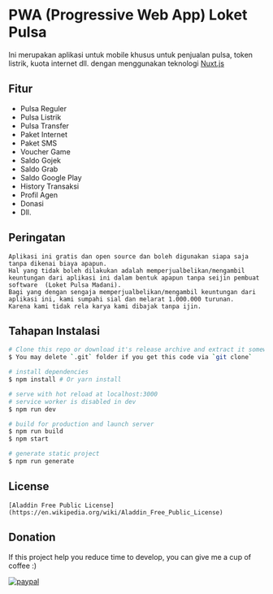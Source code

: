 # PWA (Progressive Web App) Loket Pulsa

Ini merupakan aplikasi untuk mobile khusus untuk penjualan pulsa, token listrik, kuota internet dll.
dengan menggunakan teknologi [Nuxt.js](https://github.com/nuxt/nuxt.js)

## Fitur

* Pulsa Reguler
* Pulsa Listrik
* Pulsa Transfer
* Paket Internet
* Paket SMS
* Voucher Game
* Saldo Gojek
* Saldo Grab
* Saldo Google Play
* History Transaksi
* Profil Agen
* Donasi
* Dll.

## Peringatan

```
Aplikasi ini gratis dan open source dan boleh digunakan siapa saja tanpa dikenai biaya apapun.
Hal yang tidak boleh dilakukan adalah memperjualbelikan/mengambil keuntungan dari aplikasi ini dalam bentuk apapun tanpa seijin pembuat software  (Loket Pulsa Madani).
Bagi yang dengan sengaja memperjualbelikan/mengambil keuntungan dari aplikasi ini, kami sumpahi sial dan melarat 1.000.000 turunan.
Karena kami tidak rela karya kami dibajak tanpa ijin.
```

## Tahapan Instalasi

```bash
# Clone this repo or download it's release archive and extract it somewhere
$ You may delete `.git` folder if you get this code via `git clone`

# install dependencies
$ npm install # Or yarn install

# serve with hot reload at localhost:3000
# service worker is disabled in dev
$ npm run dev

# build for production and launch server
$ npm run build
$ npm start

# generate static project
$ npm run generate
```

## License

```
[Aladdin Free Public License](https://en.wikipedia.org/wiki/Aladdin_Free_Public_License)
```

## Donation

If this project help you reduce time to develop, you can give me a cup of coffee :)

[![paypal](https://www.paypalobjects.com/en_US/i/btn/btn_donateCC_LG.gif)](https://www.paypal.com/cgi-bin/webscr?cmd=_donations&business=muh.yanun%40gmail%2ecom&lc=ID&currency_code=USD&bn=PP%2dDonationsBF%3abtn_donateCC_LG%2egif%3aNonHosted)
